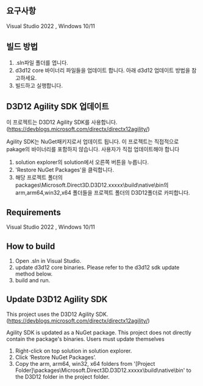 ## 요구사항
Visual Studio 2022 , Windows 10/11

## 빌드 방법
1. .sln파일 폴더를 엽니다.
2. d3d12 core 바이너리 파일들을 업데이트 합니다. 아래 d3d12 업데이트 방법을 참고하세요.
3. 빌드하고 실행합니다.

## D3D12 Agility SDK 업데이트
이 프로젝트는 D3D12 Agility SDK를 사용합니다.  (https://devblogs.microsoft.com/directx/directx12agility/) 

Agility SDK는 NuGet패키지로서 업데이트 됩니다.
이 프로젝트는 직접적으로 pakage의 바이너리를 포함하지 않습니다. 사용자가 직접 업데이트해야 합니다

1. solution explorer의 solution에서 오른쪽 버튼을 누릅니다.
2. 'Restore NuGet Packages'을 클릭합니다.
3. 해당 프로젝트 폴더의 packages\Microsoft.Direct3D.D3D12.xxxxx\build\native\bin의 arm,arm64,win32,x64 폴더들을 프로젝트 폴더의 D3D12폴더로 카피합니다.


## Requirements
Visual Studio 2022 , Windows 10/11

## How to build
1. Open .sln in Visual Studio.
2. update d3d12 core binaries. Please refer to the d3d12 sdk update method below.
3. build and run.
      
## Update D3D12 Agility SDK
This project uses the D3D12 Agility SDK. (https://devblogs.microsoft.com/directx/directx12agility/)

Agility SDK is updated as a NuGet package.
This project does not directly contain the package's binaries. Users must update themselves

1. Right-click on top solution in solution explorer.
2. Click ‘Restore NuGet Packages’.
3. Copy the arm, arm64, win32, x64 folders from '[Project Folder]\packages\Microsoft.Direct3D.D3D12.xxxxx\build\native\bin' to the D3D12 folder in the project folder.
   
